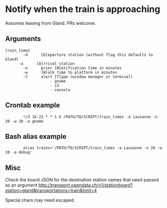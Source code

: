 # Notify when the train is approaching

Assumes leaving from Gland.
PRs welcome.

## Arguments
```
train_times
   		-d      [D]eparture station (without flag this defaults to Gland)
      -a      [A]rrival station
   		-n      prior [N]otification time in minutes
   		-w      [W]alk time to platform in minutes
   		-t      alert [T]ype (window manager or terminal)
               		- gnome
               		- i3
               		- console
```

## Crontab example
```
		*/3 16-23 * * 1-5 /PATH/TO/SCRIPT/train_times -a Lausanne -n 20 -w 10 -a gnome
```

## Bash alias example
```
		alias trains='/PATH/TO/SCRIPT/train_times -a Lausanne -n 20 -w 10 -a debug'
```

## Misc
Check the board JSON for the destination station names that need passed as an argument
    	http://transport.opendata.ch/v1/stationboard?station=gland&transportations=train&limit=4

Special chars may need escaped.
